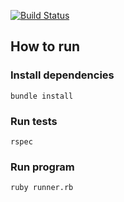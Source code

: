 [![Build Status](https://travis-ci.org/ruimangas/bitmap_editor.svg?branch=master)](https://travis-ci.org/ruimangas/bitmap_editor)

## How to run

### Install dependencies

```
bundle install
```

### Run tests

```
rspec

```

### Run program

```
ruby runner.rb
```


